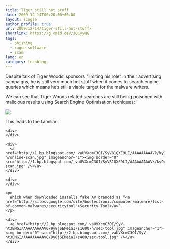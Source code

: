 ```yaml
---
title: Tiger still hot stuff
date: 2009-12-14T00:20:00+00:00
layout: single
author_profile: true
url: 2009/12/14/tiger-still-hot-stuff/
shortlink: https://g.omid.dev/1QCyyQG
tags:
  - phishing
  - rogue software
  - scam
lang: en
category: techblog
---
```

Despite talk of Tiger Woods’ sponsors “limiting his role” in their advertising campaigns, he is still very much hot stuff when it comes to search engine queries which means he’s still a viable target for the malware writers.

We can see that Tiger Woods related searches are still being poisoned with malicious results using Search Engine Optimisation techiques:

<div>
</div>

<div>
  <div>
    <a href="http://3.bp.blogspot.com/_vaUVXcmC3OI/SyV8zlJNafI/AAAAAAAAAVc/J2p9gFIZz0s/s1600-h/search1.jpg" imageanchor="1"><img border="0" src="http://3.bp.blogspot.com/_vaUVXcmC3OI/SyV8zlJNafI/AAAAAAAAAVc/J2p9gFIZz0s/s400/search1.jpg" /></a>
  </div>
  
  <p>
    This leads to the familiar: </div> 
    
    <div>
    </div>
    
    <div>
      <a href="http://1.bp.blogspot.com/_vaUVXcmC3OI/SyV81QXE9LI/AAAAAAAAAVk/kyQV24e0KSs/s1600-h/online-scan.jpg" imageanchor="1"><img border="0" src="http://1.bp.blogspot.com/_vaUVXcmC3OI/SyV81QXE9LI/AAAAAAAAAVk/kyQV24e0KSs/s400/online-scan.jpg" /></a>
    </div>
    
    <div>
    </div>
    
    <p>
      Which when downloaded installs fake AV branded as “<a href="http://sites.google.com/site/boelectronic/computer/malware/list-of-common-malwares/securitytool">Security Tool</a>”.
    </p>
    
    <div>
      <a href="http://2.bp.blogspot.com/_vaUVXcmC3OI/SyV-ht3EMGI/AAAAAAAAAV0/9y8jSEMeiaI/s1600-h/sec-tool.jpg" imageanchor="1"><img border="0" src="http://2.bp.blogspot.com/_vaUVXcmC3OI/SyV-ht3EMGI/AAAAAAAAAV0/9y8jSEMeiaI/s400/sec-tool.jpg" /></a>
    </div>